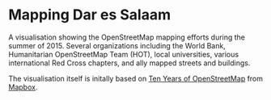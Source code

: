 # Mapping Dar es Salaam

A visualisation showing the OpenStreetMap mapping efforts during the summer of 2015. Several organizations including the World Bank, Humanitarian OpenStreetMap Team (HOT), local universities, various international Red Cross chapters, and ally mapped streets and buildings.

The visualisation itself is initally based on [Ten Years of OpenStreetMap](https://github.com/mapbox/ten-years-openstreetmap) from [Mapbox](https://www.mapbox.com).
